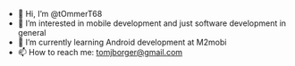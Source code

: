 - 👋 Hi, I’m @tOmmerT68
- 👀 I’m interested in mobile development and just software development in general
- 🌱 I’m currently learning Android development at M2mobi
- 📫 How to reach me: tomjborger@gmail.com

<!---
tOmmerT68/tOmmerT68 is a ✨ special ✨ repository because its `README.md` (this file) appears on your GitHub profile.
You can click the Preview link to take a look at your changes.
--->
